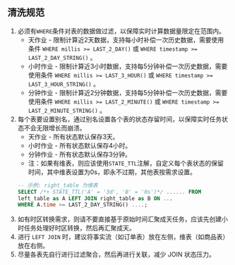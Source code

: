 ## 清洗规范
1. 必须有`WHERE`条件对表的数据做过滤，以保障实时计算数据量限定在范围内。  
    - 天作业 - 限制计算近2天数据，支持每小时补偿一次历史数据，需要使用条件 `WHERE millis >= LAST_2_DAY()` 或 `WHERE timestamp >= LAST_2_DAY_STRING()` 。
    - 小时作业 - 限制计算近3小时数据，支持每5分钟补偿一次历史数据，需要使用条件 `WHERE millis >= LAST_3_HOUR()` 或 `WHERE timestamp >= LAST_3_HOUR_STRING()` 。
    - 分钟作业 - 限制计算近2分钟数据，支持每5分钟补偿一次历史数据，需要使用条件 `WHERE millis >= LAST_2_MINUTE()` 或 `WHERE timestamp >= LAST_2_MINUTE_STRING()` 。
2. 每个表要设置别名，通过别名设置各个表的状态存留时间，以保障实时任务状态不会无限增长而崩溃。  
    - 天作业 - 所有状态默认保存3天。
    - 小时作业 - 所有状态默认保存4小时。
    - 分钟作业 - 所有状态默认保存3分钟。
    - 注：如果有维表，则应该使用`STATE_TTL`注解，自定义每个表状态的保留时间，其中维表设置为0s，即永不过期，其他表按需求设置。
    ```sql
    -- 示例: right_table 为维表
    SELECT /*+ STATE_TTL('A' = '3d', 'B' = '0s')*/ ...... FROM 
    left_table as A LEFT JOIN right_table as B ON ... 
    WHERE A.time >= LAST_2_DAY_STRING() ....;
    ```
3. 如有时区转换需求，则请不要直接基于原始时间汇聚成天任务，应该先创建小时任务处理好时区转换，然后再汇聚成天。
4. 进行 `LEFT JOIN` 时，建议将事实流（如订单表）放在左侧，维表（如商品表）放在右侧。  
5. 尽量各表先自行进行过滤聚合，然后再进行关联，减少 JOIN 状态压力。    

